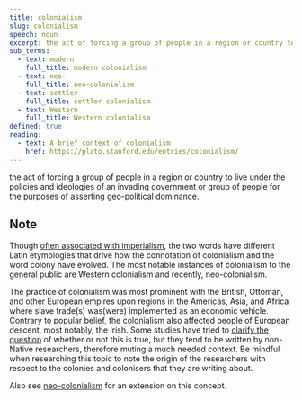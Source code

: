 ```yaml
---
title: colonialism
slug: colonialism
speech: noun
excerpt: the act of forcing a group of people in a region or country to live under the policies and ideologies of an invading government or group of people for the purposes of asserting geo-political dominance
sub_terms:
  - text: modern
    full_title: modern colonialism
  - text: neo-
    full_title: neo-colonialism
  - text: settler
    full_title: settler colonialism
  - text: Western
    full_title: Western colonialism
defined: true
reading:
  - text: A brief context of colonialism
    href: https://plato.stanford.edu/entries/colonialism/
---
```


the act of forcing a group of people in a region or country to live under the policies and ideologies of an invading government or group of people for the purposes of asserting geo-political dominance.

## Note

Though [often associated with imperialism](https://plato.stanford.edu/entries/colonialism/), the two words have different Latin etymologies that drive how the connotation of colonialism and the word colony have evolved. The most notable instances of colonialism to the general public are Western colonialism and recently, neo-colonialism.

The practice of colonialism was most prominent with the British, Ottoman, and other European empires upon regions in the Americas, Asia, and Africa where slave trade(s) was(were) implemented as an economic vehicle. Contrary to popular belief, the colonialism also affected people of European descent, most notably, the Irish. Some studies have tried to [clarify the question](https://www.jstor.org/stable/20720270?seq=1) of whether or not this is true, but they tend to be written by non-Native researchers, therefore muting a much needed context. Be mindful when researching this topic to note the origin of the researchers with respect to the colonies and colonisers that they are writing about.

Also see [neo-colonialism](/definitions/neo-colonialism) for an extension on this concept.
